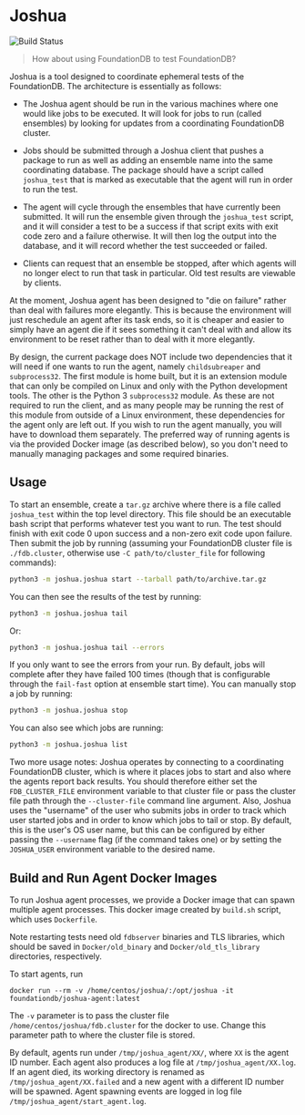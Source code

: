 Joshua
======

![Build Status](https://codebuild.us-west-2.amazonaws.com/badges?uuid=eyJlbmNyeXB0ZWREYXRhIjoiYjJNbDg3bWNDYk5jTVNhekpRZlJIK3lKRXB3TXRaUmg3Z1o1bzAya1JDR2dEVnlPU0pnMUc5Yms1QnBqMWxkM0Z5Vnk3bkhSa3ArQzdCMGxqU01EbjlVPSIsIml2UGFyYW1ldGVyU3BlYyI6IldYTGh0Njc4ajNpYi9KYlMiLCJtYXRlcmlhbFNldFNlcmlhbCI6MX0%3D&branch=main)

> How about using FoundationDB to test FoundationDB?

Joshua is a tool designed to coordinate ephemeral tests of the FoundationDB. The
architecture is essentially as follows:

 * The Joshua agent should be run in the various machines where one would like
   jobs to be executed. It will look for jobs to run (called ensembles) by looking 
   for updates from a coordinating FoundationDB cluster.

 * Jobs should be submitted through a Joshua client that pushes a package to
   run as well as adding an ensemble name into the same coordinating database.
   The package should have a script called `joshua_test` that is marked as
   executable that the agent will run in order to run the test.

 * The agent will cycle through the ensembles that have currently been submitted.
   It will run the ensemble given through the `joshua_test` script, and it
   will consider a test to be a success if that script exits with exit code
   zero and a failure otherwise. It will then log the output into the database,
   and it will record whether the test succeeded or failed.

 * Clients can request that an ensemble be stopped, after which agents will no
   longer elect to run that task in particular. Old test results are viewable
   by clients.

At the moment, Joshua agent has been designed to "die on failure" rather than
deal with failures more elegantly. This is because the environment will just reschedule
an agent after its task ends, so it is cheaper and easier to simply have an agent
die if it sees something it can't deal with and allow its environment to be
reset rather than to deal with it more elegantly.

By design, the current package does NOT include two dependencies that it will need
if one wants to run the agent, namely `childsubreaper` and `subprocess32`.
The first module is home built,
but it is an extension module that can only be compiled on Linux and only with
the Python development tools. The other is the Python 3 `subprocess32` module.
As these are not required to run the client, and
as many people may be running the rest of this module from outside of a Linux
environment, these dependencies for the agent only are left out. If you wish to
run the agent manually, you will have to download them separately. The preferred
way of running agents is via the provided Docker image (as described below), so
you don't need to manually managing packages and some required binaries.

## Usage

To start an ensemble, create a `tar.gz` archive where there is a file
called `joshua_test` within the top level directory. This file should be an
executable bash script that performs whatever test you want to run. The
test should finish with exit code 0 upon success and a non-zero exit code
upon failure. Then submit the job by running (assuming your FoundationDB cluster
file is `./fdb.cluster`, otherwise use `-C path/to/cluster_file` for following
commands):

```bash
python3 -m joshua.joshua start --tarball path/to/archive.tar.gz
```

You can then see the results of the test by running:

```bash
python3 -m joshua.joshua tail
```

Or:

```bash
python3 -m joshua.joshua tail --errors
```

If you only want to see the errors from your run. By default, jobs will complete
after they have failed 100 times (though that is configurable through the
`fail-fast` option at ensemble start time). You can manually stop a job by
running:

```bash
python3 -m joshua.joshua stop
```

You can also see which jobs are running:

```bash
python3 -m joshua.joshua list
```

Two more usage notes: Joshua operates by connecting to a coordinating FoundationDB
cluster, which is where it places jobs to start and also where the agents report
back results. You should therefore either set the `FDB_CLUSTER_FILE` environment
variable to that cluster file or pass the cluster file path through the `--cluster-file`
command line argument. Also, Joshua uses the "username" of the user who
submits jobs in order to track which user started jobs and in order to know which
jobs to tail or stop. By default, this is the user's OS user name, but this
can be configured by either passing the `--username` flag (if the command takes
one) or by setting the `JOSHUA_USER` environment variable to the desired name. 

## Build and Run Agent Docker Images

To run Joshua agent processes, we provide a Docker image that can spawn multiple
agent processes. This docker image created by `build.sh` script,
which uses `Dockerfile`.

Note restarting tests need old `fdbserver` binaries and TLS libraries, which
should be saved in `Docker/old_binary` and `Docker/old_tls_library` directories,
respectively.

To start agents, run
```shell
docker run --rm -v /home/centos/joshua/:/opt/joshua -it foundationdb/joshua-agent:latest
```
The `-v` parameter is to pass the cluster file `/home/centos/joshua/fdb.cluster`
for the docker to use. Change this parameter path to where the cluster file is
stored.

By default, agents run under `/tmp/joshua_agent/XX/`, where `XX` is the agent ID
number. Each agent also produces a log file at `/tmp/joshua_agent/XX.log`. If an
agent died, its working directory is renamed as `/tmp/joshua_agent/XX.failed`
and a new agent with a different ID number will be spawned. Agent spawning
events are logged in log file `/tmp/joshua_agent/start_agent.log`.
